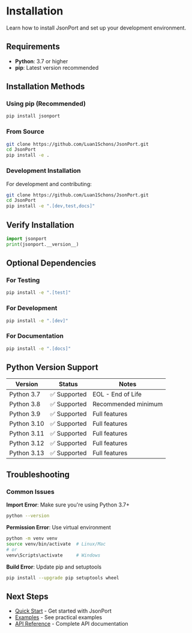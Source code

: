 # Installation

Learn how to install JsonPort and set up your development environment.

## Requirements

- **Python**: 3.7 or higher
- **pip**: Latest version recommended

## Installation Methods

### Using pip (Recommended)

```bash
pip install jsonport
```

### From Source

```bash
git clone https://github.com/Luan1Schons/JsonPort.git
cd JsonPort
pip install -e .
```

### Development Installation

For development and contributing:

```bash
git clone https://github.com/Luan1Schons/JsonPort.git
cd JsonPort
pip install -e ".[dev,test,docs]"
```

## Verify Installation

```python
import jsonport
print(jsonport.__version__)
```

## Optional Dependencies

### For Testing
```bash
pip install -e ".[test]"
```

### For Development
```bash
pip install -e ".[dev]"
```

### For Documentation
```bash
pip install -e ".[docs]"
```

## Python Version Support

| Version | Status | Notes |
|---------|--------|-------|
| Python 3.7 | ✅ Supported | EOL - End of Life |
| Python 3.8 | ✅ Supported | Recommended minimum |
| Python 3.9 | ✅ Supported | Full features |
| Python 3.10 | ✅ Supported | Full features |
| Python 3.11 | ✅ Supported | Full features |
| Python 3.12 | ✅ Supported | Full features |
| Python 3.13 | ✅ Supported | Full features |

## Troubleshooting

### Common Issues

**Import Error**: Make sure you're using Python 3.7+
```bash
python --version
```

**Permission Error**: Use virtual environment
```bash
python -m venv venv
source venv/bin/activate  # Linux/Mac
# or
venv\Scripts\activate     # Windows
```

**Build Error**: Update pip and setuptools
```bash
pip install --upgrade pip setuptools wheel
```

## Next Steps

- [Quick Start](quick-start.md) - Get started with JsonPort
- [Examples](examples/) - See practical examples
- [API Reference](api/) - Complete API documentation 